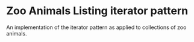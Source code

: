 Zoo Animals Listing iterator pattern
====================================

An implementation of the iterator pattern as applied to collections of zoo animals.  

